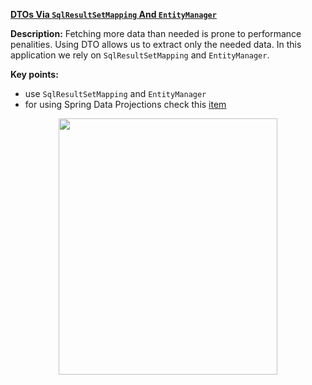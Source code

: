 **[DTOs Via `SqlResultSetMapping` And `EntityManager`](https://github.com/AnghelLeonard/Hibernate-SpringBoot/tree/master/HibernateSpringBootDtoViaSqlResultSetMappingEm)** 

**Description:** Fetching more data than needed is prone to performance penalities. Using DTO allows us to extract only the needed data. In this application we rely on `SqlResultSetMapping` and `EntityManager`.
 
**Key points:**
- use `SqlResultSetMapping` and `EntityManager`
- for using Spring Data Projections check this [item](https://github.com/AnghelLeonard/Hibernate-SpringBoot/tree/master/HibernateSpringBootDtoViaProjections)

<a href="https://leanpub.com/java-persistence-performance-illustrated-guide"><p align="center"><img src="https://github.com/AnghelLeonard/Hibernate-SpringBoot/blob/master/Java%20Persistence%20Performance%20Illustrated%20Guide.jpg" height="410" width="350"/></p></a>
